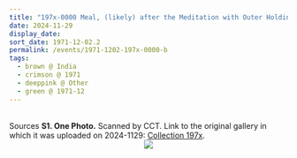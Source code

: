```yaml
---
title: "197x-0000 Meal, (likely) after the Meditation with Outer Holding Hands, India"
date: 2024-11-29
display_date: 
sort_date: 1971-12-02.2
permalink: /events/1971-1202-197x-0000-b
tags:
  - brown @ India
  - crimson @ 1971
  - deeppink @ Other
  - green @ 1971-12
---
```


<br>

<wave-list>
  <list-title color="DarkSeaGreen" width="40">Sources</list-title>
  <list-item color="BlanchedAlmond"  width="280"><b>S1. One Photo.</b> Scanned by CCT. Link to the original gallery in which it was uploaded on 2024-1129: <a href="https://eternalmoments.smugmug.com/Collections/Yogi-Mahajan-Collection/197x/">Collection 197x</a>.</list-item>
</wave-list>

<div style="text-align: center"><img src="https://pub-bcc3cbe9b1e94ba1ac28915f7a3900fa.r2.dev/197x-0000-b_Meal_(likely)_after_the_Meditation_with_Outer_Holding_Hands_India_01_(from_tif)_(Yogi_Mahajan_Collection).jpg" /></div>